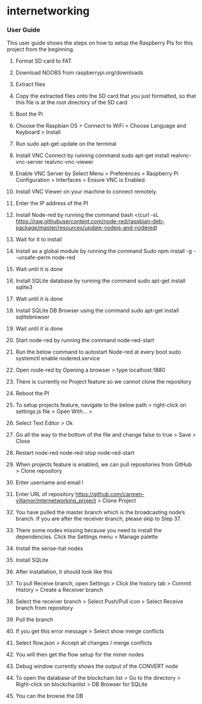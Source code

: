 internetworking
===============

### User Guide

This user guide shows the steps on how to setup the Raspberry PIs for this project from the beginning.

1.	Format SD card to FAT
2.	Download NOOBS from raspberrypi.org/downloads
3.	Extract files
4.	Copy the extracted files onto the SD card that you just formatted, so that this file is at the root directory of the SD card
5.	Boot the Pi
6.	Choose the Raspbian OS > Connect to WiFi > Choose Language and Keyboard > Install
 
7.	Run sudo apt-get update on the terminal
8.	Install VNC Connect by running command sudo apt-get install realvnc-vnc-server realvnc-vnc-viewer
9.	Enable VNC Server by Select Menu > Preferences > Raspberry Pi Configuration > Interfaces > Ensure VNC is Enabled.
10.	Install VNC Viewer on your machine to connect remotely.
11.	Enter the IP address of the PI
 
12.	Install Node-red by running the command
bash <(curl -sL https://raw.githubusercontent.com/node-red/raspbian-deb-package/master/resources/update-nodejs-and-nodered)  
13.	Wait for it to install
 
14.	Install as a global module by running the command
Sudo npm install -g --unsafe-perm node-red
 
15.	Wait until it is done
 
16.	Install SQLite database by running the command
sudo apt-get install sqlite3
  
17.	Wait until it is done  
18.	Install SQLite DB Browser using the command
sudo apt-get install sqlitebrowser
 
19.	Wait until it is done
20.	Start node-red by running the command
node-red-start 
 
21.	Run the below command to autostart Node-red at every boot
sudo systemctl enable nodered.service
 
22.	Open node-red by Opening a browser > type localhost:1880
 
23.	There is currently no Project feature so we cannot clone the repository
 
24.	Reboot the PI
25.	To setup projects feature, navigate to the below path > right-click on settings.js file > Open With… >
 
26.	Select Text Editor > Ok   
27.	Go all the way to the bottom of the file and change false to true > Save > Close  
28.	Restart node-red
node-red-stop 
node-red-start 
  
29.	When projects feature is enabled, we can pull repositories from GitHub > Clone repository 
 
30.	Enter username and email
l  
31.	Enter URL of repository https://github.com/carmen-villamor/internetworking_project > Clone Project
  
32.	You have pulled the master branch which is the broadcasting node’s branch. If you are after the receiver branch, please skip to Step 37.  
33.	There some nodes missing because you need to install the dependencies. Click the Settings menu > Manage palette 
 
34.	Install the sense-hat nodes  
35.	Install SQLite 
 
36.	After installation, it should look like this  
37.	To pull Receive branch, open Settings > Click the history tab > Commit History > Create a Receiver branch
 
38.	Select the receiver branch > Select Push/Pull icon > Select Receive branch from repository
 
39.	Pull the branch 
 
40.	If you get this error message > Select show merge conflicts  
41.	Select flow.json > Accept all changes  / merge conflicts 
42.	You will then get the flow setup for the miner nodes
 
43.	Debug window currently shows the output of the CONVERT node  
44.	To open the database of the blockchain list > Go to the directory > Right-click on blockchianlist > DB Browser for SQLite
 
45.	You can the browse the DB  

